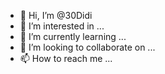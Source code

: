 - 👋 Hi, I’m @30Didi
- 👀 I’m interested in ...
- 🌱 I’m currently learning ...
- 💞️ I’m looking to collaborate on ...
- 📫 How to reach me ...

<!---
30Didi/30Didi is a ✨ special ✨ repository because its `README.md` (this file) appears on your GitHub profile.
You can click the Preview link to take a look at your changes.
--->
